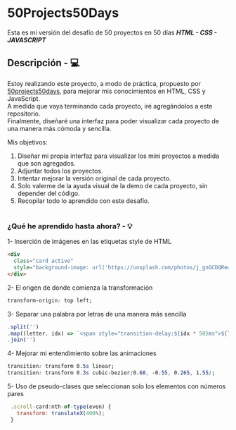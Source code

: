 
# 50Projects50Days
Esta es mi versión del desafío de 50 proyectos en 50 días ***HTML - CSS - JAVASCRIPT***
## Descripción - 💻
Estoy realizando este proyecto, a modo de práctica, propuesto por [50projects50days](https://github.com/bradtraversy/50projects50days), para mejorar mis conocimientos en HTML, CSS y JavaScript.  
A medida que vaya terminando cada proyecto, iré agregándolos a este repositorio.  
Finalmente, diseñaré una interfaz para poder visualizar cada proyecto de una manera más cómoda y sencilla.  

Mis objetivos:

1. Diseñar mi propia interfaz para visualizar los mini proyectos a medida que son agregados.
2. Adjuntar todos los proyectos.
3. Intentar mejorar la versión original de cada proyecto.
4. Solo valerme de la ayuda visual de la demo de cada proyecto, sin depender del código.
5. Recopilar todo lo aprendido con este desafío.
#
### ¿Qué he aprendido hasta ahora? - 💡

1- Inserción de imágenes en las etiquetas style de HTML
  ```html
  <div  
  	class="card active"  
  	style="background-image: url('https://unsplash.com/photos/j_gnGCDQRew/download?ixid=M3wxMjA3fDB8MXxhbGx8fHx8fHx8fHwxNzE1Mjc4OTk0fA&force=true')">
  </div>
  ```    

2- El origen de donde comienza la transformación
  ```css
  transform-origin: top left;
  ```   

3- Separar una palabra por letras de una manera más sencilla
  ```js
  .split('')
  .map((letter, idx) => `<span style="transition-delay:${idx * 50}ms">${letter}</span>`)
  .join('')
  ```

4- Mejorar mi entendimiento sobre las animaciones 
  ```css
  transition: transform 0.5s linear;
  transition: transform 0.3s cubic-bezier(0.68, -0.55, 0.265, 1.55);
  ```

5- Uso de pseudo-clases que seleccionan solo los elementos con números pares
 ```js
  .scroll-card:nth-of-type(even) {
    transform: translateX(400%);
  }
  ```
